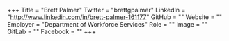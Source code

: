 +++
Title = "Brett Palmer"
Twitter = "brettgpalmer"
LinkedIn = "http://www.linkedin.com/in/brett-palmer-161177"
GitHub = ""
Website = ""
Employer = "Department of Workforce Services"
Role = ""
Image = ""
GitLab = ""
Facebook = ""
+++
